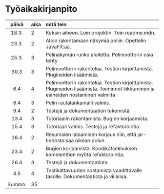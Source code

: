 # Työaikakirjanpito

| päivä | aika | mitä tein  |
| :----:|:-----| :-----|
| 18.3. | 2    | Keksin aiheen. Loin projektin. Tein readme.mdn. |
| 23.3. | 2    | Aloin rakentamaan näkymiä peliin. Opettelin JavaFX:ää. |
| 25.3. | 3    | Pelinäkymän runko aloitettu. Pelimoottorin osia tehty |
| 30.3  | 3    | Pelimoottorin rakentelua. Testien kirjoittamista. Plugineiden lisäämistä.|
| 6.4   | 4    | Pelimoottorin rakentelua. Testien kirjoittamista. Plugineiden lisäämistä. Toiminnot liikkuminen ja esineiden nostaminen valmiita|
| 8.4   | 3    | Pelin rautalankamalli valmis. |
| 9.4   | 2    | Testejä ja dokumentaation tekemistä |
| 13.4  | 3    |Tutoriaalin rakentamista. Bugien korjaamista.
| 15.4  | 3    |Tutoriaali valmis. Testejä ja refaktorointia.|
| 16.4  | 2    |Resurssien lataamisen korjaus niin, että jar-tiedosto saa oikean polun. |
| 23.4  | 2    |Bugien korjaamista. Koodikatselmuksen kommenttien myötä refaktorointia. |
| 26.4  | 3    |Testejä ja dokumentaatiota|
| 4.5   | 4    |Testikattavuuden nostamista vaadittavalle tasolle. Dokumentaatiota ja viilailua.|
| Summa:| 35 |

